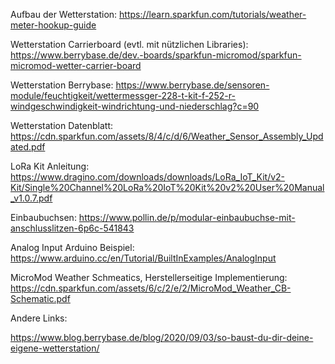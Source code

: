 
Aufbau der Wetterstation:
https://learn.sparkfun.com/tutorials/weather-meter-hookup-guide


Wetterstation Carrierboard (evtl. mit nützlichen Libraries):
https://www.berrybase.de/dev.-boards/sparkfun-micromod/sparkfun-micromod-wetter-carrier-board


Wetterstation Berrybase:
https://www.berrybase.de/sensoren-module/feuchtigkeit/wettermessger-228-t-kit-f-252-r-windgeschwindigkeit-windrichtung-und-niederschlag?c=90


Wetterstation Datenblatt:
https://cdn.sparkfun.com/assets/8/4/c/d/6/Weather_Sensor_Assembly_Updated.pdf


LoRa Kit Anleitung:
https://www.dragino.com/downloads/downloads/LoRa_IoT_Kit/v2-Kit/Single%20Channel%20LoRa%20IoT%20Kit%20v2%20User%20Manual_v1.0.7.pdf



Einbaubuchsen:
https://www.pollin.de/p/modular-einbaubuchse-mit-anschlusslitzen-6p6c-541843



Analog Input Arduino Beispiel:
https://www.arduino.cc/en/Tutorial/BuiltInExamples/AnalogInput


MicroMod Weather Schmeatics, Herstellerseitige Implementierung:
https://cdn.sparkfun.com/assets/6/c/2/e/2/MicroMod_Weather_CB-Schematic.pdf


Andere Links:

https://www.blog.berrybase.de/blog/2020/09/03/so-baust-du-dir-deine-eigene-wetterstation/